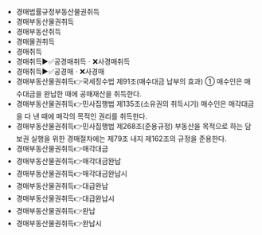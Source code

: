 - 경매법률규정부동산물권취득
- 경매부동산물권취득
- 경매부동산취득
- 경매물권취득
- 경매취득
- 경매취득▶️✅공경매취득ㆍ❌사경매취득
- 경매취득▶️✅공경매ㆍ❌사경매
- 경매부동산물권취득👉국세징수법 제91조(매수대금 납부의 효과) ① 매수인은 매수대금을 완납한 때에 공매재산을 취득한다.
- 경매부동산물권취득👉민사집행법 제135조(소유권의 취득시기) 매수인은 매각대금을 다 낸 때에 매각의 목적인 권리를 취득한다.
- 경매부동산물권취득👉민사집행법 제268조(준용규정) 부동산을 목적으로 하는 담보권 실행을 위한 경매절차에는 제79조 내지 제162조의 규정을 준용한다.
- 경매부동산물권취득👉매각대금
- 경매부동산물권취득👉매각대금완납
- 경매부동산물권취득👉매각대금완납시
- 경매부동산물권취득👉대급완납
- 경매부동산물권취득👉대급완납시
- 경매부동산물권취득👉완납
- 경매부동산물권취득👉완납시
